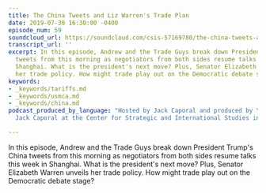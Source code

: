 ```yaml
---
title: The China Tweets and Liz Warren's Trade Plan
date: 2019-07-30 16:30:00 -0400
episode_num: 59
soundcloud_url: https://soundcloud.com/csis-57169780/the-china-tweets-and-liz-warrens-trade-plan
transcript_url: ''
excerpt: In this episode, Andrew and the Trade Guys break down President Trump's China
  tweets from this morning as negotiators from both sides resume talks this week in
  Shanghai. What is the president's next move? Plus, Senator Elizabeth Warren unveils
  her trade policy. How might trade play out on the Democratic debate stage?
keywords:
- _keywords/tariffs.md
- _keywords/usmca.md
- _keywords/china.md
podcast_produced_by_language: "Hosted by Jack Caporal and produced by Yumi Araki and
  Jack Caporal at the Center for Strategic and International Studies in Washington.\n\n"

---
```

In this episode, Andrew and the Trade Guys break down President Trump's China tweets from this morning as negotiators from both sides resume talks this week in Shanghai. What is the president's next move? Plus, Senator Elizabeth Warren unveils her trade policy. How might trade play out on the Democratic debate stage?